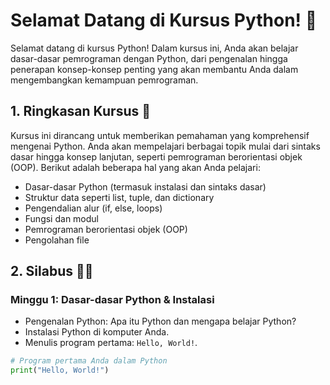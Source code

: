 # Selamat Datang di Kursus Python! 🚀

Selamat datang di kursus Python! Dalam kursus ini, Anda akan belajar dasar-dasar pemrograman dengan Python, dari pengenalan hingga penerapan konsep-konsep penting yang akan membantu Anda dalam mengembangkan kemampuan pemrograman.

## 1. **Ringkasan Kursus** 📝

Kursus ini dirancang untuk memberikan pemahaman yang komprehensif mengenai Python. Anda akan mempelajari berbagai topik mulai dari sintaks dasar hingga konsep lanjutan, seperti pemrograman berorientasi objek (OOP). Berikut adalah beberapa hal yang akan Anda pelajari:

- Dasar-dasar Python (termasuk instalasi dan sintaks dasar)
- Struktur data seperti list, tuple, dan dictionary
- Pengendalian alur (if, else, loops)
- Fungsi dan modul
- Pemrograman berorientasi objek (OOP)
- Pengolahan file

## 2. **Silabus** 🧑‍🏫

### Minggu 1: **Dasar-dasar Python & Instalasi**
- Pengenalan Python: Apa itu Python dan mengapa belajar Python?
- Instalasi Python di komputer Anda.
- Menulis program pertama: `Hello, World!`.

```python
# Program pertama Anda dalam Python
print("Hello, World!")
